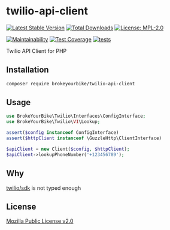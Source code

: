 # twilio-api-client

[![Latest Stable Version](https://img.shields.io/github/v/release/brokeyourbike/twilio-api-client-php)](https://github.com/brokeyourbike/twilio-api-client-php/releases)
[![Total Downloads](https://poser.pugx.org/brokeyourbike/twilio-api-client/downloads)](https://packagist.org/packages/brokeyourbike/twilio-api-client)
[![License: MPL-2.0](https://img.shields.io/badge/license-MPL--2.0-purple.svg)](https://github.com/brokeyourbike/twilio-api-client-php/blob/main/LICENSE)

[![Maintainability](https://api.codeclimate.com/v1/badges/cbab9f6ee2fde9c9b0c8/maintainability)](https://codeclimate.com/github/brokeyourbike/twilio-api-client-php/maintainability)
[![Test Coverage](https://api.codeclimate.com/v1/badges/cbab9f6ee2fde9c9b0c8/test_coverage)](https://codeclimate.com/github/brokeyourbike/twilio-api-client-php/test_coverage)
[![tests](https://github.com/brokeyourbike/twilio-api-client-php/actions/workflows/tests.yml/badge.svg)](https://github.com/brokeyourbike/twilio-api-client-php/actions/workflows/tests.yml)

Twilio API Client for PHP

## Installation

```bash
composer require brokeyourbike/twilio-api-client
```

## Usage

```php
use BrokeYourBike\Twilio\Interfaces\ConfigInterface;
use BrokeYourBike\Twilio\V1\Lookup;

assert($config instanceof ConfigInterface)
assert($httpClient instanceof \GuzzleHttp\ClientInterface)

$apiClient = new Client($config, $httpClient);
$apiClient->lookupPhoneNumber('+123456789');
```

## Why

[twilio/sdk](https://github.com/twilio/twilio-php) is not typed enough

## License
[Mozilla Public License v2.0](https://github.com/brokeyourbike/twilio-api-client-php/blob/main/LICENSE)
